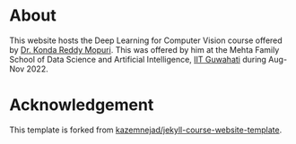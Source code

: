 # About
This website hosts the Deep Learning for Computer Vision course offered by [Dr. Konda Reddy Mopuri](https://krmopuri.github.io). This was offered by him at the Mehta Family School of Data Science and Artificial Intelligence, [IIT Guwahati](https://iitg.ac.in/) during Aug-Nov 2022.

# Acknowledgement 
This template is forked from [kazemnejad/jekyll-course-website-template](https://github.com/kazemnejad/jekyll-course-website-template).
